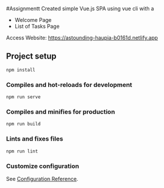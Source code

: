 #Assignmentt
Created simple Vue.js SPA using vue cli with a 
- Welcome Page
- List of Tasks Page 

Access Website: https://astounding-haupia-b0161d.netlify.app
## Project setup
```
npm install
```

### Compiles and hot-reloads for development
```
npm run serve
```

### Compiles and minifies for production
```
npm run build
```

### Lints and fixes files
```
npm run lint
```

### Customize configuration
See [Configuration Reference](https://cli.vuejs.org/config/).
